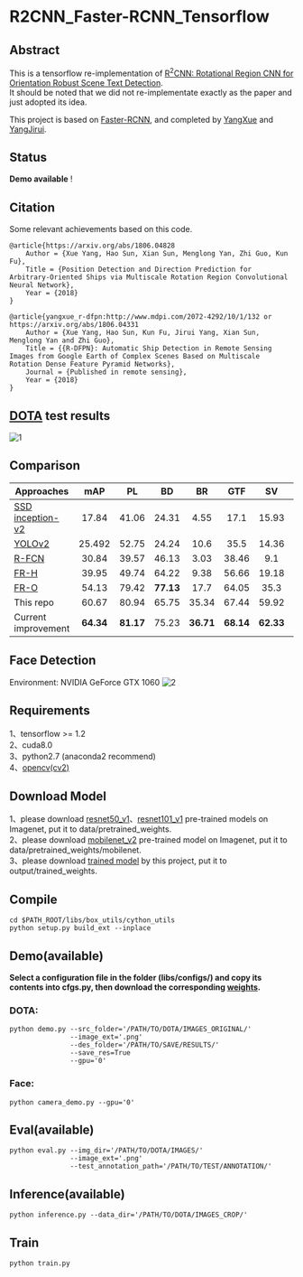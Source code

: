 # R2CNN_Faster-RCNN_Tensorflow

## Abstract
This is a tensorflow re-implementation of [R<sup>2</sup>CNN: Rotational Region CNN for Orientation Robust Scene Text Detection](https://arxiv.org/abs/1706.09579).      
It should be noted that we did not re-implementate exactly as the paper and just adopted its idea.     

This project is based on [Faster-RCNN](https://github.com/DetectionTeamUCAS/Faster-RCNN_Tensorflow), and completed by [YangXue](https://github.com/yangxue0827) and [YangJirui](https://github.com/yangJirui).

## Status
**Demo available** !

## Citation
Some relevant achievements based on this code.     

    @article{https://arxiv.org/abs/1806.04828
        Author = {Xue Yang, Hao Sun, Xian Sun, Menglong Yan, Zhi Guo, Kun Fu},
        Title = {Position Detection and Direction Prediction for Arbitrary-Oriented Ships via Multiscale Rotation Region Convolutional Neural Network},
        Year = {2018}
    } 
    
    @article{yangxue_r-dfpn:http://www.mdpi.com/2072-4292/10/1/132 or https://arxiv.org/abs/1806.04331
        Author = {Xue Yang, Hao Sun, Kun Fu, Jirui Yang, Xian Sun, Menglong Yan and Zhi Guo},
        Title = {{R-DFPN}: Automatic Ship Detection in Remote Sensing Images from Google Earth of Complex Scenes Based on Multiscale Rotation Dense Feature Pyramid Networks},
        Journal = {Published in remote sensing},
        Year = {2018}
    }

## [DOTA](https://captain-whu.github.io/DOTA/index.html) test results      
![1](DOTA.png)

## Comparison
| Approaches | mAP | PL | BD | BR | GTF | SV | LV | SH | TC | BC | ST | SBF | RA | HA | SP | HC |
|------------|:---:|:--:|:--:|:--:|:---:|:--:|:--:|:--:|:--:|:--:|:--:|:---:|:--:|:--:|:--:|:--:|
|[SSD inception-v2](https://link.springer.com/chapter/10.1007%2F978-3-319-46448-0_2)|17.84|41.06|24.31|4.55|17.1|15.93|7.72|13.21|39.96|12.05|46.88|9.09|30.82|1.36|3.5|0.0|
|[YOLOv2](https://arxiv.org/abs/1612.08242)|25.492|52.75|24.24|10.6|35.5|14.36|2.41|7.37|51.79|43.98|31.35|22.3|36.68|14.61|22.55|11.89| 
|[R-FCN](http://papers.nips.cc/paper/6465-r-fcn-object-detection-via-region-based-fully-convolutional-networks)|30.84|39.57|46.13|3.03|38.46|9.1|3.66|7.45|41.97|50.43|66.98|40.34|51.28|11.14|35.59|17.45|
|[FR-H](https://ieeexplore.ieee.org/abstract/document/7485869/)|39.95|49.74|64.22|9.38|56.66|19.18|14.17|9.51|61.61|65.47|57.52|51.36|49.41|20.8|45.84|24.38|
|[FR-O](https://arxiv.org/abs/1711.10398)|54.13|79.42|**77.13**|17.7|64.05|35.3|38.02|37.16|89.41|69.64|59.28|50.3|52.91|47.89|47.4|46.3|
|This repo|60.67|80.94|65.75|35.34|67.44|59.92|**50.91**|**55.81**|**90.67**|66.92|72.39|**55.06**|52.23|55.14|53.35|48.22|
|Current improvement|**64.34**|**81.17**|75.23|**36.71**|**68.14**|**62.33**|48.22|55.75|89.57|**78.40**|**76.61**|54.08|**58.32**|**63.76**|**61.94**|**54.89**|

## Face Detection
Environment: NVIDIA GeForce GTX 1060
![2](face.gif)

## Requirements
1、tensorflow >= 1.2     
2、cuda8.0     
3、python2.7 (anaconda2 recommend)    
4、[opencv(cv2)](https://pypi.org/project/opencv-python/)    

## Download Model
1、please download [resnet50_v1](http://download.tensorflow.org/models/resnet_v1_50_2016_08_28.tar.gz)、[resnet101_v1](http://download.tensorflow.org/models/resnet_v1_101_2016_08_28.tar.gz) pre-trained models on Imagenet, put it to data/pretrained_weights.     
2、please download [mobilenet_v2](https://storage.googleapis.com/mobilenet_v2/checkpoints/mobilenet_v2_1.0_224.tgz) pre-trained model on Imagenet, put it to data/pretrained_weights/mobilenet.     
3、please download [trained model](https://github.com/DetectionTeamUCAS/Models/tree/master/R2CNN_Faster-RCNN_Tensorflow) by this project, put it to output/trained_weights.   

## Compile
```  
cd $PATH_ROOT/libs/box_utils/cython_utils
python setup.py build_ext --inplace
```

## Demo(available)

**Select a configuration file in the folder (libs/configs/) and copy its contents into cfgs.py, then download the corresponding [weights](https://github.com/DetectionTeamUCAS/Models/tree/master/R2CNN_Faster-RCNN_Tensorflow).**      

### DOTA:  
```   
python demo.py --src_folder='/PATH/TO/DOTA/IMAGES_ORIGINAL/' 
               --image_ext='.png' 
               --des_folder='/PATH/TO/SAVE/RESULTS/' 
               --save_res=True
               --gpu='0'
```

### Face:
```   
python camera_demo.py --gpu='0'     
```

## Eval(available)
```  
python eval.py --img_dir='/PATH/TO/DOTA/IMAGES/' 
               --image_ext='.png' 
               --test_annotation_path='/PATH/TO/TEST/ANNOTATION/'
```

## Inference(available)
```  
python inference.py --data_dir='/PATH/TO/DOTA/IMAGES_CROP/'
```

## Train
```  
python train.py
```
